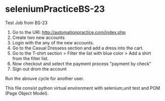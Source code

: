 # seleniumPracticeBS-23
Test Job from BS-23

1. Go to the URl: http://automationpractice.com/index.php
2. Create two new accounts
3. Login with the any of the new accounts.
4. Go to the Casual Dressess section and add a dress into the cart.
5. Go to the T-shirt section > Filter the list with blue color > Add a shirt from the filter list.
6. Now checkout and select the payment process "payment by check"
7. Sign out drom the account

Run the abouve cycle for another user.

This file consist python virtual environment with selenium,unit test and POM (Page Object Model).
